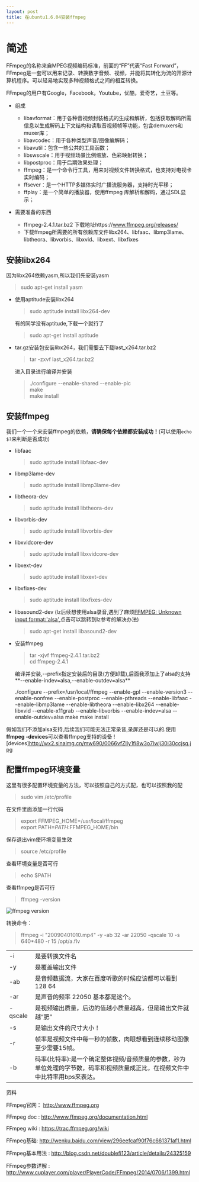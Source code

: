 ```yaml
---
layout: post
title: 在ubuntu1.6.04安装ffmpeg
---
```

# 简述
FFmpeg的名称来自MPEG视频编码标准，前面的“FF”代表“Fast Forward”，FFmpeg是一套可以用来记录、转换数字音频、视频，并能将其转化为流的开源计算机程序。可以轻易地实现多种视频格式之间的相互转换。

FFmpeg的用户有Google，Facebook，Youtube，优酷，爱奇艺，土豆等。

* 组成
    * libavformat：用于各种音视频封装格式的生成和解析，包括获取解码所需信息以生成解码上下文结构和读取音视频帧等功能，包含demuxers和muxer库；
    * libavcodec：用于各种类型声音/图像编解码；
    * libavutil：包含一些公共的工具函数；
    * libswscale：用于视频场景比例缩放、色彩映射转换；
    * libpostproc：用于后期效果处理；
    * ffmpeg：是一个命令行工具，用来对视频文件转换格式，也支持对电视卡实时编码；
    * ffsever：是一个HTTP多媒体实时广播流服务器，支持时光平移；
    * ffplay：是一个简单的播放器，使用ffmpeg 库解析和解码，通过SDL显示；

* 需要准备的东西

    * ffmpeg-2.4.1.tar.bz2  下载地址https://www.ffmpeg.org/releases/
    * 下载ffmpeg所需要的所有依赖库文件libx264、libfaac、libmp3lame、libtheora、libvorbis、libxvid、libxext、libxfixes


## 安装libx264

因为libx264依赖yasm,所以我们先安装yasm

> sudo apt-get install yasm 
   
* 使用aptitude安装libx264

    > sudo aptitude install libx264-dev
    
    有的同学没有aptitude,下载一个就行了
    
    > sudo apt-get install aptitude

* tar.gz安装包安装libx264，我们需要去下载last_x264.tar.bz2 

    > tar -zxvf last_x264.tar.bz2 
    
    进入目录进行编译并安装
    
    > ./configure --enable-shared --enable-pic  
      make  
      make install  

## 安装ffmpeg

我们一个一个来安装ffmpeg的依赖，**请确保每个依赖都安装成功！**(可以使用`echo $?`来判断是否成功)

* libfaac

   > sudo aptitude install libfaac-dev  

* libmp3lame-dev

   > sudo aptitude install libmp3lame-dev 

* libtheora-dev 

   > sudo aptitude install libtheora-dev 
   
* libvorbis-dev 

   > sudo aptitude install libvorbis-dev 
   
* libxvidcore-dev  

   > sudo aptitude install libxvidcore-dev  
   
* libxext-dev  

   > sudo aptitude install libxext-dev   
   
* libxfixes-dev  

   > sudo aptitude install libxfixes-dev

* libasound2-dev (lz后续想使用alsa录音,遇到了麻烦[FFMPEG: Unknown input format:'alsa'](https://raspberrypi.stackexchange.com/questions/70479/ffmpeg-unknown-input-format-alsa),点击可以跳转到lz参考的解决办法)
   
   > sudo apt-get install libasound2-dev 
   
* 安装ffmpeg

    > tar -xjvf ffmpeg-2.4.1.tar.bz2  
    cd ffmpeg-2.4.1  

    编译并安装,--prefix指定安装后的目录(方便卸载),后面我添加上了alsa的支持**--enable-indev=alsa,--enable-outdev=alsa**
    <div class="message">
    ./configure --prefix=/usr/local/ffmpeg --enable-gpl --enable-version3 --enable-nonfree --enable-postproc --enable-pthreads --enable-libfaac --enable-libmp3lame --enable-libtheora --enable-libx264 --enable-libxvid --enable-x11grab --enable-libvorbis --enable-indev=alsa --enable-outdev=alsa
    make  
    make install 
    </div>

假如我们不添加alsa支持,后续我们可能无法正常录音,录屏还是可以的.使用**ffmpeg -devices**可以查看ffmpeg支持的设备
![devices]http://wx2.sinaimg.cn/mw690/0066vfZIly1fi8w3o7lwlj30i30ccjsq.jpg

## 配置ffmpeg环境变量

这里有很多配置环境变量的方法，可以按照自己的方式配，也可以按照我的配

> sudo vim /etc/profile

在文件里面添加一行代码

> export FFMPEG_HOME=/usr/local/ffmpeg  
export PATH=$PATH:$FFMPEG_HOME/bin

保存退出vim使环境变量生效

> source /etc/profile

查看环境变量是否可行

> echo $PATH

查看ffmpeg是否可行

> ffmpeg -version

![ffmpeg version](http://wx4.sinaimg.cn/mw690/0066vfZIly1fhtzm5752pj30gf06g3yx.jpg)

转换命令：

> ffmpeg -i "20090401010.mp4" -y -ab 32 -ar 22050 -qscale 10 -s 640*480 -r 15 /opt/a.flv
 
<table>
    <tr>
        <td>-i</td>
        <td>是要转换文件名</td>
    </tr>
    <tr>
        <td>-y</td>
        <td>是覆盖输出文件</td>
    </tr>
    <tr>
        <td>-ab</td>
        <td>是音频数据流，大家在百度听歌的时候应该都可以看到 128 64</td>
    </tr>
    <tr>
        <td>-ar </td>
        <td>是声音的频率 22050 基本都是这个。</td>
    </tr>
    <tr>
        <td>-qscale</td>
        <td>是视频输出质量，后边的值越小质量越高，但是输出文件就越“肥”</td>
    </tr>
    <tr>
        <td>-s</td>
        <td>是输出文件的尺寸大小！</td>
    </tr>
    <tr>
        <td>-r</td>
        <td>帧率是视频文件中每一秒的帧数，肉眼想看到连续移动图像至少需要15帧。</td>
    </tr>
    <tr>
        <td>-b</td>
        <td>码率(比特率):是一个确定整体视频/音频质量的参数，秒为单位处理的字节数，码率和视频质量成正比，在视频文件中中比特率用bps来表达。</td>
    </tr>
    
</table>

资料

FFmpeg官网： http://www.ffmpeg.org

FFmpeg doc : http://www.ffmpeg.org/documentation.html

FFmpeg wiki : https://trac.ffmpeg.org/wiki

FFmpeg基础: http://wenku.baidu.com/view/296eefcaf90f76c661371af1.html

FFmpeg基本用法 : http://blog.csdn.net/doublefi123/article/details/24325159

FFmpeg参数详解 : http://www.cuplayer.com/player/PlayerCode/FFmpeg/2014/0706/1399.html
